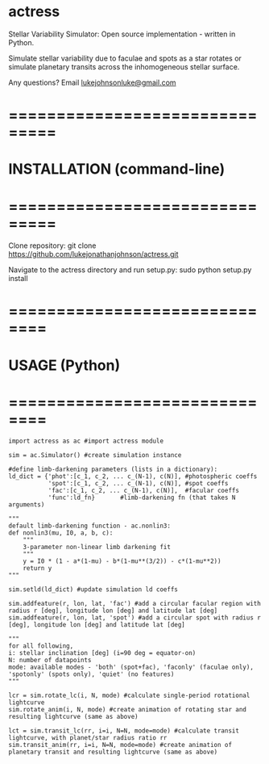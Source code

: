 # actress
Stellar Variability Simulator: Open source implementation - written in Python.

Simulate stellar variability due to faculae and spots as a star rotates or simulate planetary transits across the inhomogeneous stellar surface.

Any questions? Email lukejohnsonluke@gmail.com


# ===============================
# INSTALLATION (command-line)
# ===============================

Clone repository:
git clone https://github.com/lukejonathanjohnson/actress.git

Navigate to the actress directory and run setup.py:
sudo python setup.py install

# ==============================
# USAGE (Python)
# ==============================

```
import actress as ac #import actress module

sim = ac.Simulator() #create simulation instance

#define limb-darkening parameters (lists in a dictionary):
ld_dict = {'phot':[c_1, c_2, ... c_(N-1), c(N)], #photospheric coeffs
           'spot':[c_1, c_2, ... c_(N-1), c(N)], #spot coeffs
           'fac':[c_1, c_2, ... c_(N-1), c(N)],  #facular coeffs
           'func':ld_fn}       #limb-darkening fn (that takes N arguments)

"""
default limb-darkening function - ac.nonlin3:
def nonlin3(mu, I0, a, b, c):
    """
    3-parameter non-linear limb darkening fit
    """
    y = I0 * (1 - a*(1-mu) - b*(1-mu**(3/2)) - c*(1-mu**2))
    return y
"""

sim.setld(ld_dict) #update simulation ld coeffs

sim.addfeature(r, lon, lat, 'fac') #add a circular facular region with radius r [deg], longitude lon [deg] and latitude lat [deg]
sim.addfeature(r, lon, lat, 'spot') #add a circular spot with radius r [deg], longitude lon [deg] and latitude lat [deg]

"""
for all following, 
i: stellar inclination [deg] (i=90 deg = equator-on)
N: number of datapoints
mode: available modes - 'both' (spot+fac), 'faconly' (faculae only), 'spotonly' (spots only), 'quiet' (no features)
"""

lcr = sim.rotate_lc(i, N, mode) #calculate single-period rotational lightcurve
sim.rotate_anim(i, N, mode) #create animation of rotating star and resulting lightcurve (same as above)

lct = sim.transit_lc(rr, i=i, N=N, mode=mode) #calculate transit lightcurve, with planet/star radius ratio rr
sim.transit_anim(rr, i=i, N=N, mode=mode) #create animation of planetary transit and resulting lightcurve (same as above)
```




